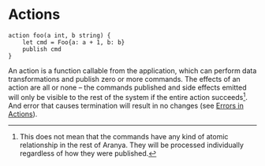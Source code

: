 # Actions

```
action foo(a int, b string) {
    let cmd = Foo{a: a + 1, b: b}
    publish cmd
}
```

An action is a function callable from the application, which can perform
data transformations and publish zero or more commands. The effects of
an action are all or none &ndash; the commands published and side
effects emitted will only be visible to the rest of the system if the
entire action succeeds[^action-publish-clarification]. And error that
causes termination will result in no changes (see [Errors in
Actions](../errors.md)).

[^action-publish-clarification]: This does not mean that the commands
    have any kind of atomic relationship in the rest of Aranya. They
    will be processed individually regardless of how they were
    published.